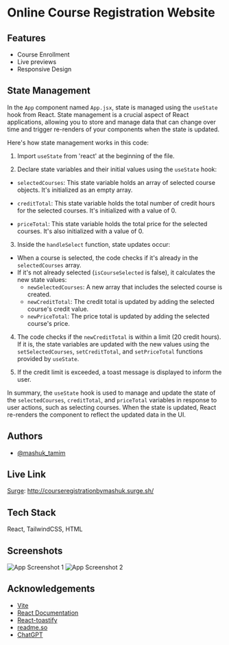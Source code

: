 

# Online Course Registration Website


## Features

- Course Enrollment
- Live previews
- Responsive Design

## State Management

In the `App` component named `App.jsx`, state is managed using the `useState` hook from React. State management is a crucial aspect of React applications, allowing you to store and manage data that can change over time and trigger re-renders of your components when the state is updated.

Here's how state management works in this code:

1. Import `useState` from 'react' at the beginning of the file.

2. Declare state variables and their initial values using the `useState` hook:

- `selectedCourses`: This state variable holds an array of selected course objects. It's initialized as an empty array.

- `creditTotal`: This state variable holds the total number of credit hours for the selected courses. It's initialized with a value of 0.

- `priceTotal`: This state variable holds the total price for the selected courses. It's also initialized with a value of 0.

3. Inside the `handleSelect` function, state updates occur:

- When a course is selected, the code checks if it's already in the `selectedCourses` array.
- If it's not already selected (`isCourseSelected` is false), it calculates the new state values:
    - `newSelectedCourses`: A new array that includes the selected course is created.
    - `newCreditTotal`: The credit total is updated by adding the selected course's credit value.
    - `newPriceTotal`: The price total is updated by adding the selected course's price.
4. The code checks if the `newCreditTotal` is within a limit (20 credit hours). If it is, the state variables are updated with the new values using the `setSelectedCourses`, `setCreditTotal`, and `setPriceTotal` functions provided by `useState`.

5. If the credit limit is exceeded, a toast message is displayed to inform the user.

In summary, the `useState` hook is used to manage and update the state of the `selectedCourses`, `creditTotal`, and `priceTotal` variables in response to user actions, such as selecting courses. When the state is updated, React re-renders the component to reflect the updated data in the UI.



## Authors

- [@mashuk_tamim](https://github.com/mashuk-tamim)


## Live Link

[Surge](http://courseregistrationbymashuk.surge.sh/):
http://courseregistrationbymashuk.surge.sh/


## Tech Stack

React, TailwindCSS, HTML


## Screenshots

![App Screenshot 1](https://i.ibb.co/gMM8kR9/Screenshot-122.png)
![App Screenshot 2](https://i.ibb.co/znZMQ2b/Screenshot-124.png)


## Acknowledgements
-  [Vite](https://vitejs.dev/)
-  [React Documentation](https://react.dev/)
-  [React-toastify](https://www.npmjs.com/package/react-toastify)
-  [readme.so](https://readme.so/editor/)
-  [ChatGPT](https://chat.openai.com/)


